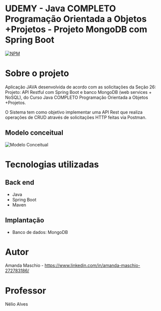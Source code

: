 # UDEMY - Java COMPLETO Programação Orientada a Objetos +Projetos - Projeto MongoDB com Spring Boot
[![NPM](https://img.shields.io/npm/l/react)](https://github.com/amanda-maschio/workshop-spring-boot-mongodb/blob/main/LICENSE) 

# Sobre o projeto

Aplicação JAVA desenvolvida de acordo com as solicitações da Seção 26: Projeto: API Restful com Spring Boot e banco
MongoDB (web services + NoSQL), do Curso Java COMPLETO Programação Orientada a Objetos +Projetos. 

O Sistema tem como objetivo implementar uma API Rest que realiza operações de CRUD através de solicitações HTTP feitas via Postman. 

## Modelo conceitual
![Modelo Conceitual](https://github.com/amanda-maschio/workshop-spring-boot-mongodb/blob/main/assets/modelo-conceitual.png)

# Tecnologias utilizadas
## Back end
- Java
- Spring Boot
- Maven

## Implantação
- Banco de dados: MongoDB

# Autor

Amanda Maschio - https://www.linkedin.com/in/amanda-maschio-272783186/

# Professor

Nélio Alves
